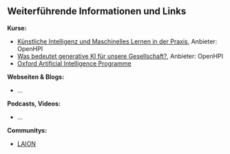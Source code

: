 ## Weiterführende Informationen und Links

**Kurse:**

- [Künstliche Intelligenz und Maschinelles Lernen in der Praxis](https://open.hpi.de/courses/kipraxis2021), Anbieter: OpenHPI
- [Was bedeutet generative KI für unsere Gesellschaft?](https://open.hpi.de/courses/kizukunft2023), Anbieter: OpenHPI
- [Oxford Artificial Intelligence Programme](https://www.sbs.ox.ac.uk/programmes/executive-education/online-programmes/oxford-artificial-intelligence-programme)


**Webseiten & Blogs:**

- ...


**Podcasts, Videos:**

- ...


**Communitys:**

- [LAION](https://laion.ai)
